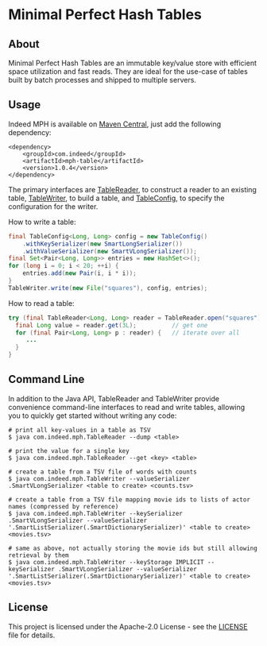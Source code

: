 # Minimal Perfect Hash Tables

## About

Minimal Perfect Hash Tables are an immutable key/value store with
efficient space utilization and fast reads.  They are ideal for the
use-case of tables built by batch processes and shipped to multiple
servers.

## Usage

Indeed MPH is available on [Maven Central](https://mvnrepository.com/artifact/com.indeed/mph-table),
just add the following dependency:
```
<dependency>
    <groupId>com.indeed</groupId>
    <artifactId>mph-table</artifactId>
    <version>1.0.4</version>
</dependency>
```

The primary interfaces are
[TableReader](src/main/java/com/indeed/mph/TableReader.java), to
construct a reader to an existing table,
[TableWriter](src/main/java/com/indeed/mph/TableWriter.java), to build
a table, and
[TableConfig](src/main/java/com/indeed/mph/TableConfig.java), to
specify the configuration for the writer.

How to write a table:
```java
final TableConfig<Long, Long> config = new TableConfig()
    .withKeySerializer(new SmartLongSerializer())
    .withValueSerializer(new SmartVLongSerializer());
final Set<Pair<Long, Long>> entries = new HashSet<>();
for (long i = 0; i < 20; ++i) {
    entries.add(new Pair(i, i * i));
}
TableWriter.write(new File("squares"), config, entries);
```

How to read a table:
```java
try (final TableReader<Long, Long> reader = TableReader.open("squares")) {
  final Long value = reader.get(3L);          // get one
  for (final Pair<Long, Long> p : reader) {   // iterate over all
     ...
  }
}
```

## Command Line

In addition to the Java API, TableReader and TableWriter provide
convenience command-line interfaces to read and write tables, allowing
you to quickly get started without writing any code:

    # print all key-values in a table as TSV
    $ java com.indeed.mph.TableReader --dump <table>

    # print the value for a single key
    $ java com.indeed.mph.TableReader --get <key> <table>

    # create a table from a TSV file of words with counts
    $ java com.indeed.mph.TableWriter --valueSerializer .SmartVLongSerializer <table to create> <counts.tsv>

    # create a table from a TSV file mapping movie ids to lists of actor names (compressed by reference)
    $ java com.indeed.mph.TableWriter --keySerializer .SmartVLongSerializer --valueSerializer '.SmartListSerializer(.SmartDictionarySerializer)' <table to create> <movies.tsv>

    # same as above, not actually storing the movie ids but still allowing retrieval by them
    $ java com.indeed.mph.TableWriter --keyStorage IMPLICIT --keySerializer .SmartVLongSerializer --valueSerializer '.SmartListSerializer(.SmartDictionarySerializer)' <table to create> <movies.tsv>

## License

This project is licensed under the Apache-2.0 License - see the [LICENSE](LICENSE) file for details.
